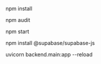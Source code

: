 npm install

npm audit

npm start

npm install @supabase/supabase-js


uvicorn backend.main:app --reload